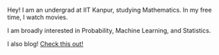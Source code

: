 Hey!
I am an undergrad at IIT Kanpur, studying Mathematics. In my free time, I watch movies. 

I am broadly interested in Probability, Machine Learning, and Statistics. 


I also blog! [Check this out!](https://juggernautjha.gitlab.io)

<!---
juggernautjha/juggernautjha is a ✨ special ✨ repository because its `README.md` (this file) appears on your GitHub profile.
You can click the Preview link to take a look at your changes.
--->

